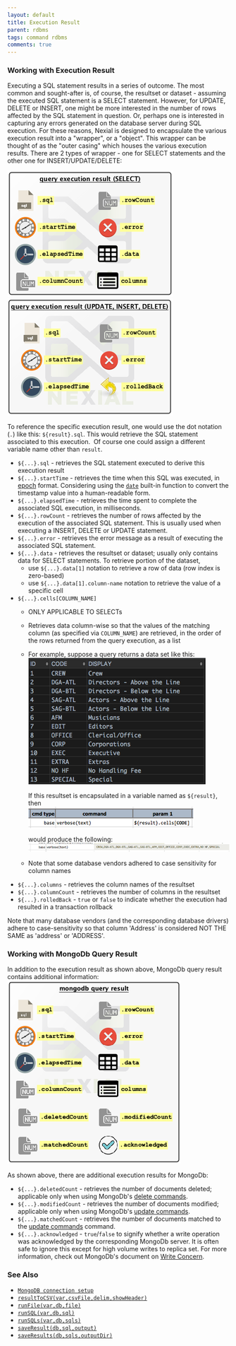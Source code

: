```yaml
---
layout: default
title: Execution Result
parent: rdbms
tags: command rdbms
comments: true
---
```



### Working with Execution Result
Executing a SQL statement results in a series of outcome. The most common and sought-after is, of course, the 
resultset or dataset - assuming the executed SQL statement is a SELECT statement. However, for UPDATE, DELETE or 
INSERT, one might be more interested in the number of rows affected by the SQL statement in question. Or, perhaps one 
is interested in capturing any errors generated on the database server during SQL execution. For these reasons, Nexial 
is designed to encapsulate the various execution result into a "wrapper", or a "object". This wrapper can be thought 
of as the "outer casing" which houses the various execution results. There are 2 types of wrapper - one for SELECT 
statements and the other one for INSERT/UPDATE/DELETE:<br/>

![metadata](image/index_04.png)![metadata2](image/index_05.png)

To reference the specific execution result, one would use the dot notation (`.`) like this: `${result}.sql`. This 
would retrieve the SQL statement associated to this execution.  Of course one could assign a different variable name 
other than `result`. 
- `${...}.sql` - retrieves the SQL statement executed to derive this execution result
- `${...}.startTime` - retrieves the time when this SQL was executed, in 
  <a href="https://en.wikipedia.org/wiki/Unix_time" class="external-link" target="_nexial_link">epoch</a> format. 
  Considering using the [`date`](../../functions/$(date)) built-in function to convert the timestamp value into a 
  human-readable form.
- `${...}.elapsedTime` - retrieves the time spent to complete the associated SQL execution, in milliseconds.
- `${...}.rowCount` - retrieves the number of rows affected by the execution of the associated SQL statement. This 
   is usually used when executing a INSERT, DELETE or UPDATE statement. 
- `${...}.error` - retrieves the error message as a result of executing the associated SQL statement. 
- `${...}.data` - retrieves the resultset or dataset; usually only contains data for SELECT statements. To retrieve 
  portion of the dataset,
  - use `${...}.data[1]` notation to retrieve a row of data (row index is zero-based)
  - use `${...}.data[1].column-name` notation to retrieve the value of a specific cell
- `${...}.cells[COLUMN_NAME]`
  - ONLY APPLICABLE TO SELECTs
  - Retrieves data column-wise so that the values of the matching column (as specified via `COLUMN_NAME`) are 
    retrieved, in the order of the rows returned from the query execution, as a list
  - For example, suppose a query returns a data set like this:<br/>
    ![resultset](image/index_06.png)  

    If this resultset is encapsulated in a variable named as `${result}`, then <br/>
    ![script3](image/index_07.png)
    
    would produce the following:<br/>
    ![](image/index_08.png)
  - Note that some database vendors adhered to case sensitivity for column names
- `${...}.columns` - retrieves the column names of the resultset
- `${...}.columnCount` - retrieves the number of columns in the resultset
- `${...}.rolledBack` - `true` or `false` to indicate whether the execution had resulted in a transaction rollback

Note that many database vendors (and the corresponding database drivers) adhere to case-sensitivity so that column 
'Address' is considered NOT THE SAME as 'address' or 'ADDRESS'.


### Working with MongoDb Query Result
In addition to the execution result as shown above, MongoDb query result contains additional information:<br/>
![](image/index_09.png)

As shown above, there are additional execution results for MongoDb:
- `${...}.deletedCount` - retrieves the number of documents deleted; applicable only when using MongoDb's 
   [delete commands](https://docs.mongodb.com/manual/reference/method/db.collection.find/).
- `${...}.modifiedCount` - retrieves the number of documents modified; applicable only when using MongoDb's 
   [update commands](https://docs.mongodb.com/manual/reference/command/update/). 
- `${...}.matchedCount` - retrieves the number of documents matched to the 
   [update commands](https://docs.mongodb.com/manual/reference/command/update/) command.
- `${...}.acknowledged` - `true`/`false` to signify whether a write operation was acknowledged by the corresponding 
   MongoDb server. It is often safe to ignore this except for high volume writes to replica set. For more information, 
   check out MongoDb's document on [Write Concern](https://docs.mongodb.com/manual/reference/write-concern/).


### See Also
- [`MongoDB connection setup`](mongodbConnectionSetup)
- [`resultToCSV(var,csvFile,delim,showHeader)`](resultToCSV(var,csvFile,delim,showHeader))
- [`runFile(var,db,file)`](runFile(var,db,file))
- [`runSQL(var,db,sql)`](runSQL(var,db,sql))
- [`runSQLs(var,db,sqls)`](runSQLs(var,db,sqls))
- [`saveResult(db,sql,output)`](saveResult(db,sql,output))
- [`saveResults(db,sqls,outputDir)`](saveResults(db,sqls,outputDir))
